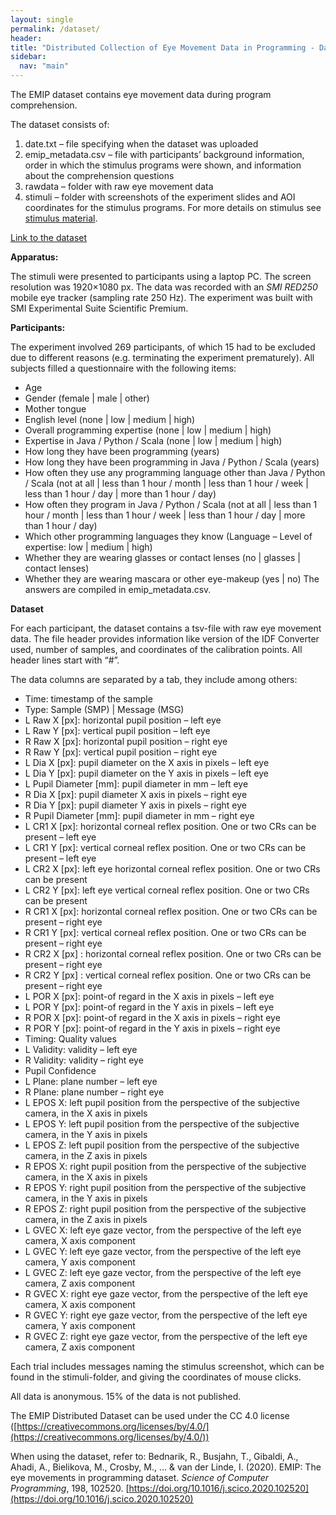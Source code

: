 ```yaml
---
layout: single
permalink: /dataset/
header:
title: "Distributed Collection of Eye Movement Data in Programming - Dataset"
sidebar:
  nav: "main"
---
```


The EMIP dataset contains eye movement data during program comprehension.

The dataset consists of:

1. date.txt – file specifying when the dataset was uploaded
2. emip_metadata.csv – file with participants’ background information, order in which the stimulus programs were shown, and information about the comprehension questions
3. rawdata – folder with raw eye movement data
4. stimuli – folder with screenshots of the experiment slides and AOI coordinates for the stimulus programs. For more details on stimulus see [stimulus material](/stimulus-material/).

[Link to the dataset](https://osf.io/53kts/)

**Apparatus:**

The stimuli were presented to participants using a laptop PC. The screen resolution was 1920×1080 px. The data was recorded with an *SMI RED250* mobile eye tracker (sampling rate 250 Hz). The experiment was built with SMI Experimental Suite Scientific Premium.

**Participants:**

The experiment involved 269 participants, of which 15 had to be excluded due to different reasons (e.g. terminating the experiment prematurely). All subjects filled a questionnaire with the following items:

- Age
- Gender (female \| male \| other)
- Mother tongue
- English level (none \| low \| medium \| high)
- Overall programming expertise (none \| low \| medium \| high)
- Expertise in Java / Python / Scala (none \| low \| medium \| high)
- How long they have been programming (years)
- How long they have been programming in Java / Python / Scala (years)
- How often they use any programming language other than Java / Python / Scala
  (not at all \| less than 1 hour / month \| less than 1 hour / week \| less than 1 hour / day \| more than 1 hour / day)
- How often they program in Java / Python / Scala
  (not at all \| less than 1 hour / month \| less than 1 hour / week \| less than 1 hour / day \| more than 1 hour / day)
- Which other programming languages they know (Language – Level of expertise: low \| medium \| high)
- Whether they are wearing glasses or contact lenses (no \| glasses \| contact lenses)
- Whether they are wearing mascara or other eye-makeup (yes \| no)
The answers are compiled in emip_metadata.csv.

**Dataset**

For each participant, the dataset contains a tsv-file with raw eye movement data. The file header provides information like version of the IDF Converter used, number of samples, and coordinates of the calibration points. All header lines start with “#”.

The data columns are separated by  a tab, they include among others:

- Time: timestamp of the sample
- Type: Sample (SMP) \| Message (MSG)
- L Raw X [px]: horizontal pupil position – left eye
- L Raw Y [px]: vertical pupil position – left eye
- R Raw X [px]: horizontal pupil position – right eye
- R Raw Y [px]: vertical pupil position – right eye
- L Dia X [px]: pupil diameter on the X axis in pixels – left eye
- L Dia Y [px]: pupil diameter on the Y axis in pixels – left eye
- L Pupil Diameter [mm]: pupil diameter in mm – left eye
- R Dia X [px]: pupil diameter X axis in pixels – right eye
- R Dia Y [px]: pupil diameter Y axis in pixels – right eye
- R Pupil Diameter [mm]: pupil diameter in mm – right eye
- L CR1 X [px]: horizontal corneal reflex position. One or two CRs can be present – left eye
- L CR1 Y [px]: vertical corneal reflex position. One or two CRs can be present – left eye
- L CR2 X [px]: left eye horizontal corneal reflex position. One or two CRs can be present
- L CR2 Y [px]: left eye vertical corneal reflex position. One or two CRs can be present
- R CR1 X [px]: horizontal corneal reflex position. One or two CRs can be present – right eye
- R CR1 Y [px]: vertical corneal reflex position. One or two CRs can be present – right eye
- R CR2 X [px] : horizontal corneal reflex position. One or two CRs can be present – right eye
- R CR2 Y [px] : vertical corneal reflex position. One or two CRs can be present – right eye
- L POR X [px]: point-of regard in the X axis in pixels – left eye
- L POR Y [px]: point-of regard in the Y axis in pixels – left eye
- R POR X [px]: point-of regard in the X axis in pixels – right eye
- R POR Y [px]: point-of regard in the Y axis in pixels – right eye
- Timing: Quality values
- L Validity: validity – left eye
- R Validity: validity – right eye
- Pupil Confidence
- L Plane: plane number – left eye
- R Plane: plane number – right eye
- L EPOS X: left pupil position from the perspective of the subjective camera, in the X axis in pixels
- L EPOS Y: left pupil position from the perspective of the subjective camera, in the Y axis in pixels
- L EPOS Z: left pupil position from the perspective of the subjective camera, in the Z axis in pixels
- R EPOS X: right pupil position from the perspective of the subjective camera, in the X axis in pixels
- R EPOS Y: right pupil position from the perspective of the subjective camera, in the Y axis in pixels
- R EPOS Z: right pupil position from the perspective of the subjective camera, in the Z axis in pixels
- L GVEC X: left eye gaze vector, from the perspective of the left eye camera, X axis component
- L GVEC Y: left eye gaze vector, from the perspective of the left eye camera, Y axis component
- L GVEC Z: left eye gaze vector, from the perspective of the left eye camera, Z axis component
- R GVEC X: right eye gaze vector, from the perspective of the left eye camera, X axis component
- R GVEC Y: right eye gaze vector, from the perspective of the left eye camera, Y axis component
- R GVEC Z: right eye gaze vector, from the perspective of the left eye camera, Z axis component

Each trial includes messages naming the stimulus screenshot, which can be found in the stimuli-folder, and giving the coordinates of mouse clicks.

All data is anonymous. 15% of the data is not published.

The EMIP Distributed Dataset can be used under the CC 4.0 license ([https://creativecommons.org/licenses/by/4.0/](https://creativecommons.org/licenses/by/4.0/))

When using the dataset, refer to: Bednarik, R., Busjahn, T., Gibaldi, A., Ahadi, A., Bielikova, M., Crosby, M., … & van der Linde, I. (2020). EMIP: The eye movements in programming dataset. *Science of Computer Programming*, 198, 102520. [https://doi.org/10.1016/j.scico.2020.102520](https://doi.org/10.1016/j.scico.2020.102520)
